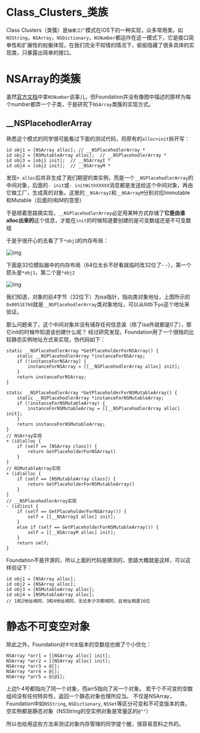 # Class_Clusters_类族



Class Clusters（类簇）是`抽象工厂`模式在iOS下的一种实现，众多常用类，如`NSString`，`NSArray`，`NSDictionary`，`NSNumber`都运作在这一模式下，它是接口简单性和扩展性的权衡体现，在我们完全不知情的情况下，偷偷隐藏了很多具体的实现类，只暴露出简单的接口。

# NSArray的类簇

虽然[官方文档](https://developer.apple.com/library/ios/documentation/general/conceptual/CocoaEncyclopedia/ClassClusters/ClassClusters.html)中拿`NSNumber`说事儿，但Foundation并没有像图中描述的那样为每个number都弄一个子类，于是研究下`NSArray`类簇的实现方式。 

## __NSPlacehodlerArray

熟悉这个模式的同学很可能看过下面的测试代码，将原有的`alloc+init`拆开写： 

```
id obj1 = [NSArray alloc]; // __NSPlacehodlerArray *
id obj2 = [NSMutableArray alloc];  // __NSPlacehodlerArray *
id obj3 = [obj1 init];  // __NSArrayI *
id obj4 = [obj2 init];  // __NSArrayM *
```

发现`+ alloc`后并非生成了我们期望的类实例，而是一个`__NSPlacehodlerArray`的中间对象，后面的`- init`或`- initWithXXXXX`消息都是发送给这个中间对象，再由它做工厂，生成真的对象。这里的`__NSArrayI`和`__NSArrayM`分别对应Immutable和Mutable（后面的I和M的意思）

于是顺着思路猜实现，`__NSPlacehodlerArray`必定用某种方式存储了**它是由谁alloc出来的**这个信息，才能在`init`的时候知道要创建的是可变数组还是不可变数组

于是乎很开心的去看了下`*obj1`的内存布局： 

![img](http://ww4.sinaimg.cn/large/51530583jw1em3doxs660j20l80j6go3.jpg)

下面是32位模拟器中的内存布局（64位太长不好看就临时改32位了- -），第一个箭头是`*obj1`，第二个是`*obj2`

![img](http://ww3.sinaimg.cn/mw690/51530583jw1em3dvmuuanj213006maf2.jpg)

我们知道，对象的前4字节（32位下）为isa指针，指向类对象地址，上图所示的`0x0051E768`就是`__NSPlacehodlerArray`类对象地址，可以从lldb下`po`这个地址来验证。

那么问题来了，这个中间对象并没有储存任何信息诶（除了isa外就都是0了），那它init的时候咋知道该创建什么呢？
经过研究发现，Foundation用了一个很贱的比较静态实例地址方式来实现，伪代码如下：

```
static __NSPlacehodlerArray *GetPlaceholderForNSArray() {
    static __NSPlacehodlerArray *instanceForNSArray;
    if (!instanceForNSArray) {
        instanceForNSArray = [[__NSPlacehodlerArray alloc] init];
    }
    return instanceForNSArray;
}

static __NSPlacehodlerArray *GetPlaceholderForNSMutableArray() {
    static __NSPlacehodlerArray *instanceForNSMutableArray;
    if (!instanceForNSMutableArray) {
        instanceForNSMutableArray = [[__NSPlacehodlerArray alloc] init];
    }
    return instanceForNSMutableArray;
}
// NSArray实现
+ (id)alloc {
    if (self == [NSArray class]) {
        return GetPlaceholderForNSArray()
    }
}
// NSMutableArray实现
+ (id)alloc {
    if (self == [NSMutableArray class]) {
        return GetPlaceholderForNSMutableArray()
    }
}
// __NSPlacehodlerArray实现
- (id)init {
    if (self == GetPlaceholderForNSArray()) {
        self = [[__NSArrayI alloc] init];
    }
    else if (self == GetPlaceholderForNSMutableArray()) {
        self = [[__NSArrayM alloc] init];
    }
    return self;
}
```

Foundation不是开源的，所以上面的代码是猜测的，思路大概就是这样，可以这样验证下：

```
id obj1 = [NSArray alloc];
id obj2 = [NSArray alloc];
id obj3 = [NSMutableArray alloc];
id obj4 = [NSMutableArray alloc];
// 1和2地址相同，3和4地址相同，无论多少次都相同，且地址相差16位
```

# 静态不可变空对象

除此之外，Foundation对`不可变`版本的空数组也做了个小优化： 

```
NSArray *arr1 = [[NSArray alloc] init];
NSArray *arr2 = [[NSArray alloc] init];
NSArray *arr3 = @[];
NSArray *arr4 = @[];
NSArray *arr5 = @[@1];
```

上边1-4号都指向了同一个对象，而arr5指向了另一个对象。
若干个不可变的空数组间没有任何特异性，返回一个静态对象也理所应当。
不仅是NSArray，Foundation中如`NSString`, `NSDictionary`, `NSSet`等区分可变和不可变版本的类，空实例都是静态对象（NSString的空实例对象是常量区的`@""`） 

所以也给用这些方法来测试对象内存管理的同学提个醒，很容易意料之外的。